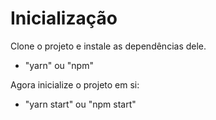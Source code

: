 # Inicialização

Clone o projeto e instale as dependências dele.

- "yarn" ou "npm"

Agora inicialize o projeto em si:

- "yarn start" ou "npm start"
